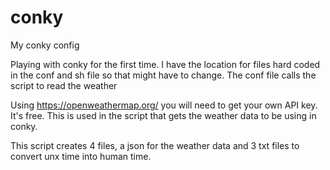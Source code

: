 # conky
My conky config

Playing with conky for the first time. I have the location for files hard coded in the conf and sh file so that might have to change.
The conf file calls the script to read the weather

Using https://openweathermap.org/ you will need to get your own API key. It's free.
This is used in the script that gets the weather data to be using in conky.

This script creates 4 files, a json for the weather data and 3 txt files to convert unx time into human time.
